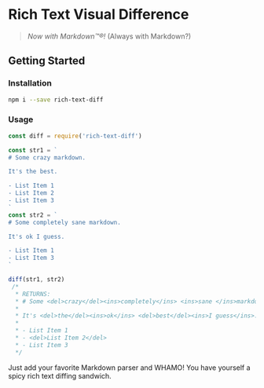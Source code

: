 # Rich Text Visual Difference

>_Now with Markdown™®!_ (Always with Markdown?)

## Getting Started

### Installation

```bash
npm i --save rich-text-diff
```

### Usage

```js
const diff = require('rich-text-diff')

const str1 = `
# Some crazy markdown.

It's the best.

- List Item 1
- List Item 2
- List Item 3
`
const str2 = `
# Some completely sane markdown.

It's ok I guess.

- List Item 1
- List Item 3
`

diff(str1, str2)
 /*
  * RETURNS:
  * # Some <del>crazy</del><ins>completely</ins> <ins>sane </ins>markdown.
  *
  * It's <del>the</del><ins>ok</ins> <del>best</del><ins>I guess</ins>.
  *
  * - List Item 1
  * - <del>List Item 2</del>
  * - List Item 3
  */
```

Just add your favorite Markdown parser and WHAMO! You have yourself a
spicy rich text diffing sandwich.



